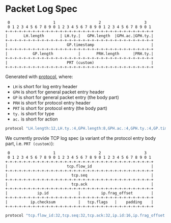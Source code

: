 # Packet Log Spec

```text
 0                   1                   2                   3
 0 1 2 3 4 5 6 7 8 9 0 1 2 3 4 5 6 7 8 9 0 1 2 3 4 5 6 7 8 9 0 1
+-+-+-+-+-+-+-+-+-+-+-+-+-+-+-+-+-+-+-+-+-+-+-+-+-+-+-+-+-+-+-+-+
|       LH.length       | LH.ty.|   GPH.length  |GPH.ac.|GPH.ty.|
+-+-+-+-+-+-+-+-+-+-+-+-+-+-+-+-+-+-+-+-+-+-+-+-+-+-+-+-+-+-+-+-+
|                          GP.timestamp                         |
+-+-+-+-+-+-+-+-+-+-+-+-+-+-+-+-+-+-+-+-+-+-+-+-+-+-+-+-+-+-+-+-+
|           GP.length           |       PRH.length      |PRH.ty.|
+-+-+-+-+-+-+-+-+-+-+-+-+-+-+-+-+-+-+-+-+-+-+-+-+-+-+-+-+-+-+-+-+
|                          PRT (custom)                         |
+-+-+-+-+-+-+-+-+-+-+-+-+-+-+-+-+-+-+-+-+-+-+-+-+-+-+-+-+-+-+-+-+
```

Generated with [protocol](https://github.com/luismartingarcia/protocol), where:

* `LH` is short for log entry header
* `GPH` is short for general packet entry header
* `GP` is short for general packet entry (the body part)
* `PRH` is short for protocol entry header
* `PRT` is short for protocol entry (the body part)
* `ty.` is short for type
* `ac.` is short for action

```bash
protocol "LH.length:12,LH.ty.:4,GPH.length:8,GPH.ac.:4,GPH.ty.:4,GP.timestamp:32,GP.length:16,PRH.length:12,PRH.ty.:4,PRT (custom):32"
```

We currently provide TCP log spec (a variant of the protocol entry body part, i.e. `PRT (custom)`):

```text
 0                   1                   2                   3
 0 1 2 3 4 5 6 7 8 9 0 1 2 3 4 5 6 7 8 9 0 1 2 3 4 5 6 7 8 9 0 1
+-+-+-+-+-+-+-+-+-+-+-+-+-+-+-+-+-+-+-+-+-+-+-+-+-+-+-+-+-+-+-+-+
|                          tcp.flow_id                          |
+-+-+-+-+-+-+-+-+-+-+-+-+-+-+-+-+-+-+-+-+-+-+-+-+-+-+-+-+-+-+-+-+
|                            tcp.seq                            |
+-+-+-+-+-+-+-+-+-+-+-+-+-+-+-+-+-+-+-+-+-+-+-+-+-+-+-+-+-+-+-+-+
|                            tcp.ack                            |
+-+-+-+-+-+-+-+-+-+-+-+-+-+-+-+-+-+-+-+-+-+-+-+-+-+-+-+-+-+-+-+-+
|             ip.id             |         ip.frag_offset        |
+-+-+-+-+-+-+-+-+-+-+-+-+-+-+-+-+-+-+-+-+-+-+-+-+-+-+-+-+-+-+-+-+
|          ip.checksum          |   tcp.flags   |    padding    |
+-+-+-+-+-+-+-+-+-+-+-+-+-+-+-+-+-+-+-+-+-+-+-+-+-+-+-+-+-+-+-+-+

```

```bash
protocol "tcp.flow_id:32,tcp.seq:32,tcp.ack:32,ip.id:16,ip.frag_offset:16,ip.checksum:16,tcp.flags:8,padding:8"
```
